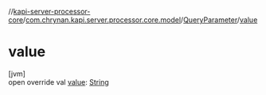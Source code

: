 //[kapi-server-processor-core](../../../index.md)/[com.chrynan.kapi.server.processor.core.model](../index.md)/[QueryParameter](index.md)/[value](value.md)

# value

[jvm]\
open override val [value](value.md): [String](https://kotlinlang.org/api/latest/jvm/stdlib/kotlin/-string/index.html)
